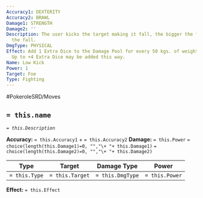 ```yaml
---
Accuracy1: DEXTERITY
Accuracy2: BRAWL
Damage1: STRENGTH
Damage2: ''
Description: The user kicks the target making it fall, the bigger the foe the harder
  the fall.
DmgType: PHYSICAL
Effect: Add 1 Extra Dice to the Damage Pool for every 50 kgs. of weight on the foe.
  Up to +4 Extra Dice may be added this way.
Name: Low Kick
Power: 1
Target: Foe
Type: Fighting
---
```


#PokeroleSRD/Moves

## `= this.name` 
*`= this.Description`*

**Accuracy:** `= this.Accuracy1` + `= this.Accuracy2`
**Damage:** `= this.Power` `= choice(length(this.Damage1)=0, "","\+ "+ this.Damage1)` `= choice(length(this.Damage2)=0, "","\+ "+ this.Damage2)`

| Type          | Target          | Damage Type          | Power          |
| ------------- | --------------- | ---------------- | -------------- |
| `= this.Type` | `= this.Target` | `= this.DmgType` | `= this.Power` | 

**Effect:** `= this.Effect`